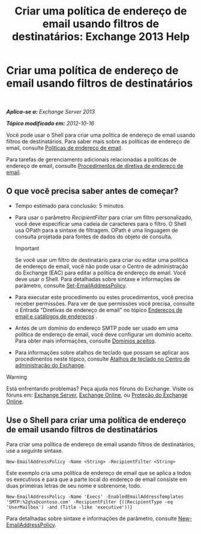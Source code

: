 ﻿---
title: 'Criar uma política de endereço de email usando filtros de destinatários: Exchange 2013 Help'
TOCTitle: Criar uma política de endereço de email usando filtros de destinatários
ms:assetid: e3f446bd-1511-479c-8d87-2dfce5547c90
ms:mtpsurl: https://technet.microsoft.com/pt-br/library/Bb232194(v=EXCHG.150)
ms:contentKeyID: 50486895
ms.date: 05/22/2018
mtps_version: v=EXCHG.150
ms.translationtype: MT
---

# Criar uma política de endereço de email usando filtros de destinatários

 

_**Aplica-se a:** Exchange Server 2013_

_**Tópico modificado em:** 2012-10-16_

Você pode usar o Shell para criar uma política de endereço de email usando filtros de destinatários. Para saber mais sobre as políticas de endereço de email, consulte [Políticas de endereço de email](email-address-policies-exchange-2013-help.md).

Para tarefas de gerenciamento adicionais relacionadas a políticas de endereço de email, consulte [Procedimentos de diretiva de endereço de email](email-address-policy-procedures-exchange-2013-help.md).

## O que você precisa saber antes de começar?

  - Tempo estimado para conclusão: 5 minutos.

  - Para usar o parâmetro *RecipientFilter* para criar um filtro personalizado, você deve especificar uma cadeia de caracteres para o filtro. O Shell usa OPath para a sintaxe de filtragem. OPath é uma linguagem de consulta projetada para fontes de dados do objeto de consulta.
    

    > [!IMPORTANT]
    > Se você usar um filtro de destinatário para criar ou editar uma política de endereço de email, você não pode usar o Centro de administração do Exchange (EAC) para editar a política de endereço de email. Você deve usar o Shell. Para detalhadas sobre sintaxe e informações de parâmetro, consulte <A href="https://technet.microsoft.com/pt-br/library/bb124517(v=exchg.150)">Set-EmailAddressPolicy</A>.



  - Para executar este procedimento ou estes procedimentos, você precisa receber permissões. Para ver de que permissões você precisa, consulte o Entrada "Diretivas de endereço de email" no tópico [Endereços de email e catálogos de endereços](email-addresses-and-address-books-exchange-2013-help.md) .

  - Antes de um domínio do endereço SMTP pode ser usado em uma política de endereço de email, você deve configurar um domínio aceito. Para obter mais informações, consulte [Domínios aceitos](accepted-domains-exchange-2013-help.md).

  - Para informações sobre atalhos de teclado que possam se aplicar aos procedimentos neste tópico, consulte [Atalhos de teclado no Centro de administração do Exchange](keyboard-shortcuts-in-the-exchange-admin-center-exchange-online-protection-help.md).


> [!WARNING]
> Está enfrentando problemas? Peça ajuda nos fóruns do Exchange. Visite os fóruns em: <A href="https://go.microsoft.com/fwlink/p/?linkid=60612">Exchange Server</A>, <A href="https://go.microsoft.com/fwlink/p/?linkid=267542">Exchange Online</A>, ou <A href="https://go.microsoft.com/fwlink/p/?linkid=285351">Proteção do Exchange Online</A>.



## Use o Shell para criar uma política de endereço de email usando filtros de destinatários

Para criar uma política de endereço de email usando filtros de destinatários, use a seguinte sintaxe.

    New-EmailAddressPolicy -Name <String> -RecipientFilter <String>

Este exemplo cria uma política de endereço de email que se aplica a todos os executivos e para que a parte local do endereço de email consiste em duas primeiras letras de seu nome e sobrenome, todo.

    New-EmailAddressPolicy -Name 'Execs' -EnabledEmailAddressTemplates 'SMTP:%2g%s@contoso.com' -RecipientFilter {((RecipientType -eq 'UserMailbox') -and (Title -like 'executive'))}

Para detalhadas sobre sintaxe e informações de parâmetro, consulte [New-EmailAddressPolicy](https://technet.microsoft.com/pt-br/library/aa996800\(v=exchg.150\)).

